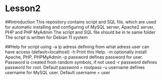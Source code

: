 # Lesson2

##Introduction
This repository contains script and SQL file,
which are used for automatic installing and configuring of MySQL server,
Apache2 server, PHP and PHP MyAdmin
The script and SQL file should be in te same folder
The script is written for Debian 11 system

##Help for script using
-a ip adress   defining from what adress user can have access (default=localhost)
-h             Print this Help.
-m             optionally  install Apache, PHP, PHPMyAdmin
-p  password   defines password for user. Password is created from random symbols, if not used
-r  password   defines password for root. Default password = rootpass
-u  username   defines username for MySQL user. Default username = user
